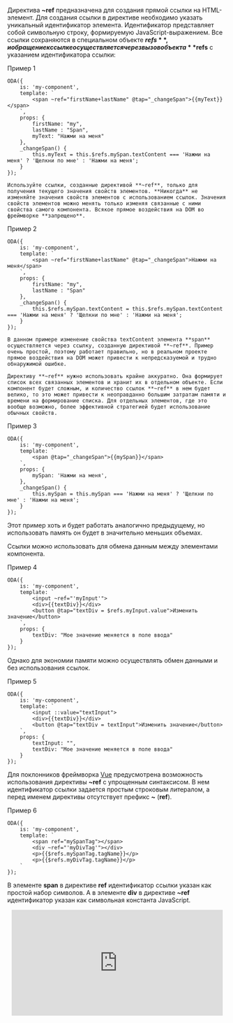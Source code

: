 ﻿Директива **~ref** предназначена для создания прямой ссылки на HTML-элемент. Для создания ссылки в директиве необходимо указать уникальный идентификатор элемента. Идентификатор представляет собой символьную строку, формируемую JavaScript-выражением. Все ссылки сохраняются в специальном объекте **$refs**, и обращение к ссылке осуществляется через вызов объекта **$refs** с указанием идентификатора ссылки:

Пример 1
```javascript_run_line_edit_[my-component.js]
ODA({
    is: 'my-component',
    template: `
        <span ~ref="firstName+lastName" @tap="_changeSpan">{{myText}}</span>
    `,
    props: {
        firstName: "my",
        lastName : "Span",
        myText: "Нажми на меня"
    },
    _changeSpan() {
        this.myText = this.$refs.mySpan.textContent === 'Нажми на меня' ? 'Щелкни по мне' : 'Нажми на меня';
    }
});
```

```info_md
Используйте ссылки, созданные директивой **~ref**, только для получения текущего значения свойств элементов. **Никогда** не изменяйте значения свойств элементов c использованием ссылок. Значения свойств элементов можно менять только изменяя связанные с ними свойства самого компонента. Всякое прямое воздействия на DOM во фреймворке **запрещено**.
```

Пример 2
```javascript_error_run_line_edit_[my-component.js]
ODA({
    is: 'my-component',
    template: `
        <span ~ref="firstName+lastName" @tap="_changeSpan">Нажми на меня</span>
    `,
    props: {
        firstName: "my",
        lastName : "Span"
    },
    _changeSpan() {
        this.$refs.mySpan.textContent = this.$refs.mySpan.textContent === 'Нажми на меня' ? 'Щелкни по мне' : 'Нажми на меня';
    }
});
```

```error_md
В данном примере изменение свойства textContent элемента **span** осуществляется через ссылку, созданную директивой **~ref**. Пример очень простой, поэтому работает правильно, но в реальном проекте прямое воздействия на DOM может привести к непредсказуемой и трудно обнаружимой ошибке.
```

```warning_md
Директиву **~ref** нужно использовать крайне аккуратно. Она формирует список всех связанных элементов и хранит их в отдельном объекте. Если компонент будет сложным, и количество ссылок **~ref** в нем будет велико, то это может привести к неоправданно большим затратам памяти и времени на формирование списка. Для отдельных элементов, где это вообще возможно, более эффективной стратегией будет использование обычных свойств.
```
Пример 3
```javascript_run_line_edit_[my-component.js]
ODA({
    is: 'my-component',
    template: `
        <span @tap="_changeSpan">{{mySpan}}</span>
    `,
    props: {
        mySpan: 'Нажми на меня',
    },
    _changeSpan() {
        this.mySpan = this.mySpan === 'Нажми на меня' ? 'Щелкни по мне' : 'Нажми на меня';
    }
});
```

Этот пример хоть и будет работать аналогично предыдущему, но использовать память он будет в значительно меньших объемах.

Ссылки можно использовать для обмена данным между элементами компонента.

Пример 4
```javascript_run_line_edit_[my-component.js]
ODA({
    is: 'my-component',
    template: `
        <input ~ref="'myInput'">
        <div>{{textDiv}}</div>
        <button @tap="textDiv = $refs.myInput.value">Изменить значение</button>
    `,
    props: {
        textDiv: "Мое значение меняется в поле ввода"
    }
});
```

Однако для экономии памяти можно осуществлять обмен данными и без использования ссылок.

Пример 5
```javascript_run_line_edit_[my-component.js]
ODA({
    is: 'my-component',
    template: `
        <input ::value="textInput">
        <div>{{textDiv}}</div>
        <button @tap="textDiv = textInput">Изменить значение</button>
    `,
    props: {
        textInput: "",
        textDiv: "Мое значение меняется в поле ввода"
    }
});
```

Для поклонников фреймворка [Vue](https://ru.vuejs.org/v2/api/#ref) предусмотрена возможность использования директивы **~ref** с упрощенным синтаксисом. В нем идентификатор ссылки задается простым строковым литералом, а перед именем директивы отсутствует префикс **~** (**ref**).

Пример 6
```javascript_run_line_edit_[my-component.js]
ODA({
    is: 'my-component',
    template: `
        <span ref="mySpanTag"></span>
        <div ~ref="'myDivTag'"></div>
        <p>{{$refs.mySpanTag.tagName}}</p>
        <p>{{$refs.myDivTag.tagName}}</p>
    `
});
```

В элементе **span** в директиве **ref** идентификатор ссылки указан как простой набор символов. А в элементе **div** в директиве **~ref** идентификатор указан как символьная константа JavaScript.

<div style="position:relative;padding-bottom:48%; margin:10px">
    <iframe src="https://www.youtube.com/embed/MEkicBcGy7w?start=0" frameborder="0" allow="accelerometer; autoplay; encrypted-media; gyroscope; picture-in-picture" allowfullscreen
    	style="position:absolute;width:100%;height:100%;"></iframe>
</div>

